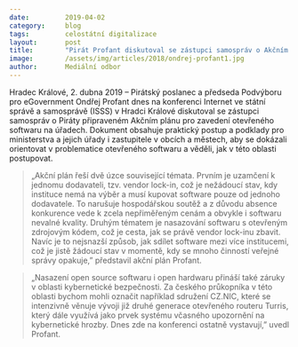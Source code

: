 ```yaml
---
date:         2019-04-02
category:     blog
tags:         celostátní digitalizace
layout:       post
title:        "Pirát Profant diskutoval se zástupci samospráv o Akčním plánu pro zavedení otevřeného softwaru na úřadech"
image:        /assets/img/articles/2018/ondrej-profant1.jpg
author:       Mediální odbor
---
```


Hradec Králové, 2. dubna 2019 – Pirátský poslanec a předseda Podvýboru pro eGovernment Ondřej Profant dnes na konferenci Internet ve státní správě a samosprávě (ISSS) v Hradci Králové diskutoval se zástupci samospráv o Piráty připraveném Akčním plánu pro zavedení otevřeného softwaru na úřadech. Dokument obsahuje praktický postup a podklady pro ministerstva a jejich úřady i zastupitele v obcích a městech, aby se dokázali orientovat v problematice otevřeného softwaru a věděli, jak v této oblasti postupovat.

> „Akční plán řeší dvě úzce související témata. Prvním je uzamčení k jednomu dodavateli, tzv. vendor lock-in, což je nežádoucí stav, kdy instituce nemá na výběr a musí kupovat software pouze od jednoho dodavatele. To narušuje hospodářskou soutěž a z důvodu absence konkurence vede k zcela nepřiměřeným cenám a obvykle i softwaru nevalné kvality. Druhým tématem je nasazování softwaru s otevřeným zdrojovým kódem, což je cesta, jak se právě vendor lock-inu zbavit. Navíc je to nejsnazší způsob, jak sdílet software mezi více institucemi, což je jistě žádoucí stav v momentě, kdy se mnoho činností veřejné správy opakuje,” představil akční plán Profant.

> „Nasazení open source softwaru i open hardwaru přináší také záruky v oblasti kybernetické bezpečnosti. Za českého průkopníka v této oblasti bychom mohli označit například sdružení CZ.NIC, které se intenzivně věnuje vývoji již druhé generace otevřeného routeru Turris, který dále využívá jako prvek systému včasného upozornění na kybernetické hrozby. Dnes zde na konferenci ostatně vystavují,” uvedl Profant.
